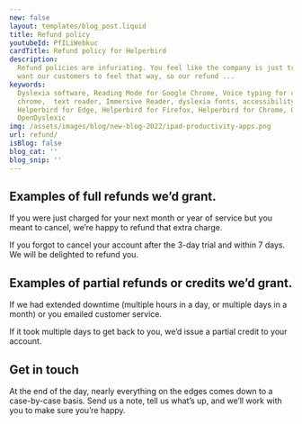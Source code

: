 ```yaml
---
new: false
layout: templates/blog_post.liquid
title: Refund policy
youtubeId: PfILiWebkuc
cardTitle: Refund policy for Helperbird
description:
  Refund policies are infuriating. You feel like the company is just trying to rip you off. We never
  want our customers to feel that way, so our refund ...
keywords:
  Dyslexia software, Reading Mode for Google Chrome, Voice typing for chrome, Text to speech for
  chrome,  text reader, Immersive Reader, dyslexia fonts, accessibility software, dyslexia software,
  Helperbird for Edge, Helperbird for Firefox, Helperbird for Chrome, Opendyslexic for Chrome,
  OpenDyslexic
img: /assets/images/blog/new-blog-2022/ipad-productivity-apps.png
url: refund/
isBlog: false
blog_cat: ''
blog_snip: ''
---
```


## Examples of full refunds we’d grant.

If you were just charged for your next month or year of service but you meant to cancel, we’re happy
to refund that extra charge.

If you forgot to cancel your account after the 3-day trial and within 7 days. We will be delighted
to refund you.

## Examples of partial refunds or credits we’d grant.

If we had extended downtime (multiple hours in a day, or multiple days in a month) or you emailed
customer service.

If it took multiple days to get back to you, we’d issue a partial credit to your account.

## Get in touch

At the end of the day, nearly everything on the edges comes down to a case-by-case basis. Send us a
note, tell us what’s up, and we’ll work with you to make sure you’re happy.
